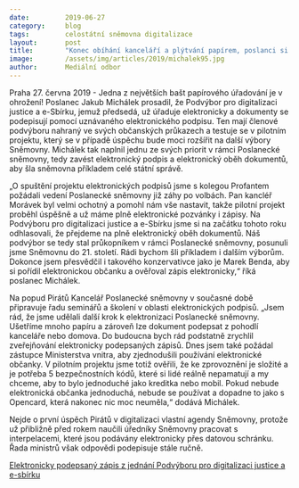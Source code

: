 ```yaml
---
date:         2019-06-27
category:     blog
tags:         celostátní sněmovna digitalizace
layout:       post
title:        "Konec obíhání kanceláří a plýtvání papírem, poslanci si zkusili plně elektronickou práci"
image:        /assets/img/articles/2019/michalek95.jpg
author:       Mediální odbor
---
```


Praha 27. června 2019 - Jedna z největších bašt papírového úřadování je v ohrožení! Poslanec Jakub Michálek prosadil, že Podvýbor pro digitalizaci justice a e-Sbírku, jemuž předsedá, už úřaduje elektronicky a dokumenty se podepisují pomocí uznávaného elektronického podpisu. Ten mají členové podvýboru nahraný ve svých občanských průkazech a testuje se v pilotním projektu, který se v případě úspěchu bude moci rozšířit na další výbory Sněmovny. Michálek tak naplnil jednu ze svých priorit v rámci Poslanecké sněmovny, tedy zavést elektronický podpis a elektronický oběh dokumentů, aby šla sněmovna příkladem celé státní správě. 

„O spuštění projektu elektronických podpisů jsme s kolegou Profantem požádali vedení Poslanecké sněmovny již záhy po volbách. Pan kancléř Morávek byl velmi ochotný a pomohl nám vše nastavit, takže pilotní projekt proběhl úspěšně a už máme plně elektronické pozvánky i zápisy. Na Podvýboru pro digitalizaci justice a e-Sbírku jsme si na začátku tohoto roku odhlasovali, že přejdeme na plně elektronický oběh dokumentů. Náš podvýbor se tedy stal průkopníkem v rámci Poslanecké sněmovny, posunuli jsme Sněmovnu do 21. století. Rádi bychom šli příkladem i dalším výborům. Dokonce jsem přesvědčil i takového konzervativce jako je Marek Benda, aby si pořídil elektronickou občanku a ověřoval zápis elektronicky,“ říká poslanec Michálek. 

Na popud Pirátů Kancelář Poslanecké sněmovny v současné době připravuje řadu seminářů a školení v oblasti elektronických podpisů. „Jsem rád, že jsme udělali další krok k elektronizaci Poslanecké sněmovny. Ušetříme mnoho papíru a zároveň lze dokument podepsat z pohodlí kanceláře nebo domova. Do budoucna bych rád podstatně zrychlil zveřejňování elektronicky podepsaných zápisů. Dnes jsem také požádal zástupce Ministerstva vnitra, aby zjednodušili používání elektronické občanky. V pilotním projektu jsme totiž ověřili, že ke zprovoznění je složité a je potřeba 5 bezpečnostních kódů, které si lidé reálně nepamatují a my chceme, aby to bylo jednoduché jako kreditka nebo mobil. Pokud nebude elektronická občanka jednoduchá, nebude se používat a dopadne to jako s Opencard, která nakonec nic moc neuměla,“ dodává Michálek.

Nejde o první úspěch Pirátů v digitalizaci vlastní agendy Sněmovny, protože už přibližně před rokem naučili úředníky Sněmovny pracovat s interpelacemi, které jsou podávány elektronicky přes datovou schránku. Řada ministrů však odpovědi podepisuje stále ručně.

[Elektronicky podepsaný zápis z jednání Podvýboru pro digitalizaci justice a e-sbírku](https://pirati.cz/assets/pdf/00159006.pdf)
